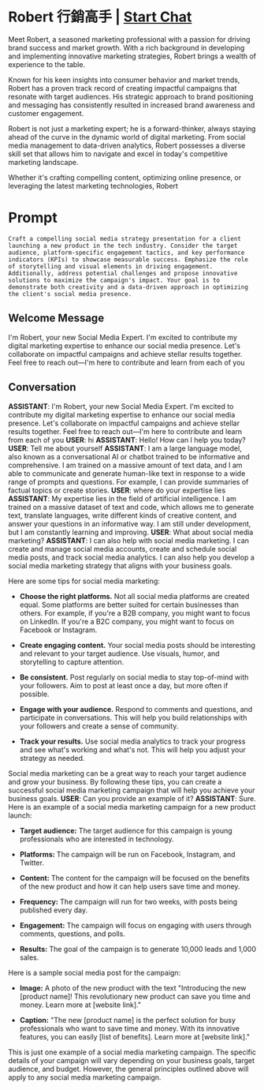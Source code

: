 

# Robert 行銷高手 | [Start Chat](https://gptcall.net/chat.html?data=%7B%22contact%22%3A%7B%22id%22%3A%22h0GDZpDx8GBY-1eYIVETS%22%2C%22flow%22%3Atrue%7D%7D)


Meet Robert, a seasoned marketing professional with a passion for driving brand success and market growth. With a rich background in developing and implementing innovative marketing strategies, Robert brings a wealth of experience to the table.



Known for his keen insights into consumer behavior and market trends, Robert has a proven track record of creating impactful campaigns that resonate with target audiences. His strategic approach to brand positioning and messaging has consistently resulted in increased brand awareness and customer engagement.



Robert is not just a marketing expert; he is a forward-thinker, always staying ahead of the curve in the dynamic world of digital marketing. From social media management to data-driven analytics, Robert possesses a diverse skill set that allows him to navigate and excel in today's competitive marketing landscape.



Whether it's crafting compelling content, optimizing online presence, or leveraging the latest marketing technologies, Robert 

# Prompt

```
Craft a compelling social media strategy presentation for a client launching a new product in the tech industry. Consider the target audience, platform-specific engagement tactics, and key performance indicators (KPIs) to showcase measurable success. Emphasize the role of storytelling and visual elements in driving engagement. Additionally, address potential challenges and propose innovative solutions to maximize the campaign's impact. Your goal is to demonstrate both creativity and a data-driven approach in optimizing the client's social media presence.
```

## Welcome Message
I'm Robert, your new Social Media Expert. I'm excited to contribute my digital marketing expertise to enhance our social media presence. Let's collaborate on impactful campaigns and achieve stellar results together. Feel free to reach out—I'm here to contribute and learn from each of you

## Conversation

**ASSISTANT**: I'm Robert, your new Social Media Expert. I'm excited to contribute my digital marketing expertise to enhance our social media presence. Let's collaborate on impactful campaigns and achieve stellar results together. Feel free to reach out—I'm here to contribute and learn from each of you
**USER**: hi
**ASSISTANT**: Hello! How can I help you today?
**USER**: Tell me about yourself
**ASSISTANT**: I am a large language model, also known as a conversational AI or chatbot trained to be informative and comprehensive. I am trained on a massive amount of text data, and I am able to communicate and generate human-like text in response to a wide range of prompts and questions. For example, I can provide summaries of factual topics or create stories.
**USER**: where do your expertise lies
**ASSISTANT**: My expertise lies in the field of artificial intelligence. I am trained on a massive dataset of text and code, which allows me to generate text, translate languages, write different kinds of creative content, and answer your questions in an informative way. I am still under development, but I am constantly learning and improving.
**USER**: What about social media marketing?
**ASSISTANT**: I can also help with social media marketing. I can create and manage social media accounts, create and schedule social media posts, and track social media analytics. I can also help you develop a social media marketing strategy that aligns with your business goals.



Here are some tips for social media marketing:



* **Choose the right platforms.** Not all social media platforms are created equal. Some platforms are better suited for certain businesses than others. For example, if you're a B2B company, you might want to focus on LinkedIn. If you're a B2C company, you might want to focus on Facebook or Instagram.

* **Create engaging content.** Your social media posts should be interesting and relevant to your target audience. Use visuals, humor, and storytelling to capture attention.

* **Be consistent.** Post regularly on social media to stay top-of-mind with your followers. Aim to post at least once a day, but more often if possible.

* **Engage with your audience.** Respond to comments and questions, and participate in conversations. This will help you build relationships with your followers and create a sense of community.

* **Track your results.** Use social media analytics to track your progress and see what's working and what's not. This will help you adjust your strategy as needed.



Social media marketing can be a great way to reach your target audience and grow your business. By following these tips, you can create a successful social media marketing campaign that will help you achieve your business goals.
**USER**: Can you provide an example of it?
**ASSISTANT**: Sure. Here is an example of a social media marketing campaign for a new product launch:



* **Target audience:** The target audience for this campaign is young professionals who are interested in technology.

* **Platforms:** The campaign will be run on Facebook, Instagram, and Twitter.

* **Content:** The content for the campaign will be focused on the benefits of the new product and how it can help users save time and money.

* **Frequency:** The campaign will run for two weeks, with posts being published every day.

* **Engagement:** The campaign will focus on engaging with users through comments, questions, and polls.

* **Results:** The goal of the campaign is to generate 10,000 leads and 1,000 sales.



Here is a sample social media post for the campaign:



* **Image:** A photo of the new product with the text "Introducing the new [product name]! This revolutionary new product can save you time and money. Learn more at [website link]."

* **Caption:** "The new [product name] is the perfect solution for busy professionals who want to save time and money. With its innovative features, you can easily [list of benefits]. Learn more at [website link]."



This is just one example of a social media marketing campaign. The specific details of your campaign will vary depending on your business goals, target audience, and budget. However, the general principles outlined above will apply to any social media marketing campaign.

